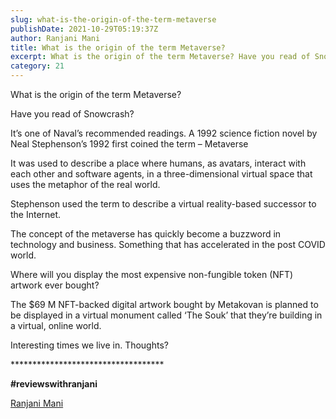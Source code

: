 ```yaml
---
slug: what-is-the-origin-of-the-term-metaverse
publishDate: 2021-10-29T05:19:37Z
author: Ranjani Mani
title: What is the origin of the term Metaverse? 
excerpt: What is the origin of the term Metaverse? Have you read of Snowcrash? It’s one of Naval’s recommended readings. A 1992 science fiction novel by Neal Stephenson’s 1992 first coined the term – Metaverse It was used to describe a place where humans, as avatars, interact with each other and software agents, in a three-dimensional virtual space that uses the  ... 
category: 21
---
```


What is the origin of the term Metaverse?

Have you read of Snowcrash?

It’s one of Naval’s recommended readings. A 1992 science fiction novel by Neal Stephenson’s 1992 first coined the term – Metaverse

It was used to describe a place where humans, as avatars, interact with each other and software agents, in a three-dimensional virtual space that uses the metaphor of the real world.

Stephenson used the term to describe a virtual reality-based successor to the Internet.

The concept of the metaverse has quickly become a buzzword in technology and business. Something that has accelerated in the post COVID world.

Where will you display the most expensive non-fungible token (NFT) artwork ever bought?

The $69 M NFT-backed digital artwork bought by Metakovan is planned to be displayed in a virtual monument called ‘The Souk’ that they’re building in a virtual, online world.

Interesting times we live in. Thoughts?

\*\*\*\*\*\*\*\*\*\*\*\*\*\*\*\*\*\*\*\*\*\*\*\*\*\*\*\*\*\*\*\*\*\*\*

**#reviewswithranjani**

[Ranjani Mani](https://www.linkedin.com/feed/#)